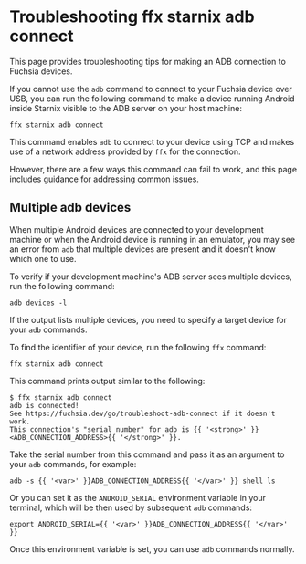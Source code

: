 # Troubleshooting ffx starnix adb connect

This page provides troubleshooting tips for making an ADB connection to
Fuchsia devices.

If you cannot use the `adb` command to connect to your Fuchsia device over
USB, you can run the following command to make a device running Android
inside Starnix visible to the ADB server on your host machine:

```posix-terminal
ffx starnix adb connect
```

This command enables `adb` to connect to your device using TCP and makes use of
a network address provided by `ffx` for the connection.

However, there are a few ways this command can fail to work, and this page
includes guidance for addressing common issues.

## Multiple adb devices

When multiple Android devices are connected to your development machine or when
the Android device is running in an emulator, you may see an error from `adb`
that multiple devices are present and it doesn't know which one to use.

To verify if your development machine's ADB server sees multiple devices,
run the following command:

```posix-terminal
adb devices -l
```

If the output lists multiple devices, you need to specify a target device
for your `adb` commands.

To find the identifier of your device, run the following `ffx` command:

```posix-terminal
ffx starnix adb connect
```

This command prints output similar to the following:

```none {:.devsite-disable-click-to-copy}
$ ffx starnix adb connect
adb is connected!
See https://fuchsia.dev/go/troubleshoot-adb-connect if it doesn't work.
This connection's "serial number" for adb is {{ '<strong>' }}<ADB_CONNECTION_ADDRESS>{{ '</strong>' }}.
```

Take the serial number from this command and pass it as an
argument to your `adb` commands, for example:

```posix-terminal
adb -s {{ '<var>' }}ADB_CONNECTION_ADDRESS{{ '</var>' }} shell ls
```

Or you can set it as the `ANDROID_SERIAL` environment variable in your
terminal, which will be then used by subsequent `adb` commands:

```posix-terminal
export ANDROID_SERIAL={{ '<var>' }}ADB_CONNECTION_ADDRESS{{ '</var>' }}
```

Once this environment variable is set, you can use `adb` commands normally.
